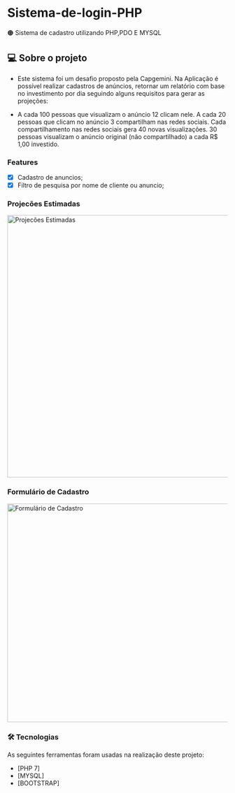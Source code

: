 # Sistema-de-login-PHP
🟠 Sistema de cadastro utilizando PHP,PDO E MYSQL 

## 💻 Sobre o projeto

- Este sistema foi um desafio proposto pela Capgemini. Na Aplicação é possível realizar cadastros de anúncios, retornar um relatório com base no investimento por dia seguindo alguns requisitos para gerar as projeções:

- A cada 100 pessoas que visualizam o anúncio 12 clicam nele.
A cada 20 pessoas que clicam no anúncio 3 compartilham nas redes sociais.
Cada compartilhamento nas redes sociais gera 40 novas visualizações.
30 pessoas visualizam o anúncio original (não compartilhado) a cada R$ 1,00 investido.

### Features

- [x] Cadastro de anuncios;
- [x] Filtro de pesquisa por nome de cliente ou anuncio;

### Projecões Estimadas

   <img alt="Projecões Estimadas" width="600px" src="">

### Formulário de Cadastro
   <img alt="Formulário de Cadastro" width="600px" height="500px" src="">
    
### 🛠 Tecnologias

As seguintes ferramentas foram usadas na realização deste projeto:

- [PHP 7]
- [MYSQL]
- [BOOTSTRAP]

